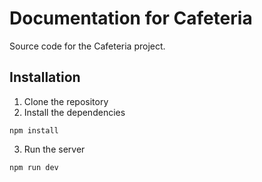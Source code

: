 # Documentation for Cafeteria

Source code for the Cafeteria project.

## Installation

1. Clone the repository
2. Install the dependencies

```
npm install
```

3. Run the server

```
npm run dev
```
